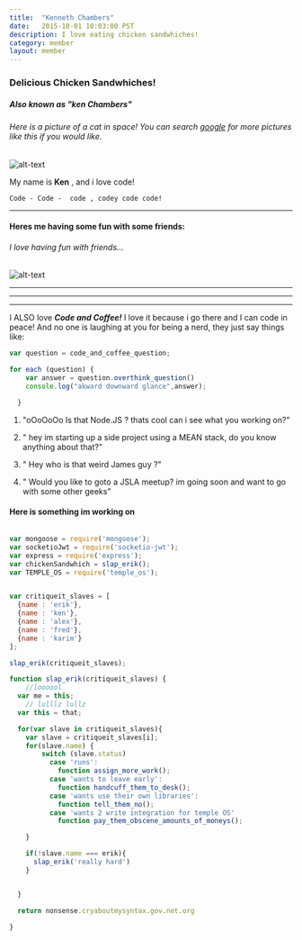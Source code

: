 ```yaml
---
title:  "Kenneth Chambers"
date:   2015-10-01 10:03:00 PST
description: I love eating chicken sandwhiches!
category: member
layout: member
---
```


### Delicious Chicken Sandwhiches!

##### Also known as "ken Chambers"


###### Here is a picture of a cat in space! You can search [google](https://www.bing.com) for more pictures like this if you would like.

![alt-text](https://pbs.twimg.com/media/BcvmxibIYAAH8a3.jpg)

My name is __Ken__ , and i love code!

```
Code - Code -  code , codey code code!
```

***
#### Heres me having some fun with some friends:

###### I love having fun with friends...

![alt-text](https://pbs.twimg.com/profile_images/462667453391073280/15TUtyGE.png)







***
***
***

I ALSO love ***Code and Coffee!*** I love it because i go there and I can code in peace!
And no one is laughing at you for being a nerd, they just say things like:

```javascript
var question = code_and_coffee_question;

for each (question) {
    var answer = question.overthink_question()
    console.log("akward downward glance",answer);

  }
```

1. "oOoOoOo Is that Node.JS ? thats cool can i see what you working on?"

2. " hey im starting up a side project using a MEAN stack, do you know anything about that?"

3. " Hey who is that weird James guy ?"

4. " Would you like to goto a JSLA meetup? im going soon and want to go with some other geeks"

#### Here is something im working on

```javascript

var mongoose = require('mongoose');
var socketioJwt = require('socketio-jwt');
var express = require('express');
var chickenSandwhich = slap_erik();
var TEMPLE_OS = require('temple_os');


var critiqueit_slaves = [
  {name : 'erik'},
  {name : 'ken'},
  {name : 'alex'},
  {name : 'fred'},
  {name : 'karim'}
];

slap_erik(critiqueit_slaves);

function slap_erik(critiqueit_slaves) {
    //loooool
  var me = this;
    // lulllz lullz
  var this = that;

  for(var slave in critiqueit_slaves){
    var slave = critiqueit_slaves[i];
    for(slave.name) {
        switch (slave.status)
          case 'runs':
            function assign_more_work();
          case 'wants to leave early':
            function handcuff_them_to_desk();
          case 'wants use their own libraries':
            function tell_them_no();
          case 'wants 2 write integration for temple OS'
            function pay_them_obscene_amounts_of_moneys();

    }

    if(!slave.name === erik){
      slap_erik('really hard')
    }


  }

  return nonsense.cryaboutmysyntax.gov.net.org

}



```

[FBLink]: https://www.facebook.com/kenneth.chambers.925
[Email]: ken@critiqueit.com

[cit]: http://www.critiqueit.com
